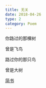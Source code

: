 ```yaml
---
title: 无关
date: 2018-04-26
type: 2
category: Poem 
---
```


你路过的那棵树

曾是飞鸟

路过你的那只鸟

曾是大树

[简书](https://www.jianshu.com/p/e1dd15498ff3)